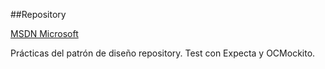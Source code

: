 ##Repository

[MSDN Microsoft](http://msdn.microsoft.com/en-us/library/ff649690.aspx)

Prácticas del patrón de diseño repository.
Test con Expecta y OCMockito.
